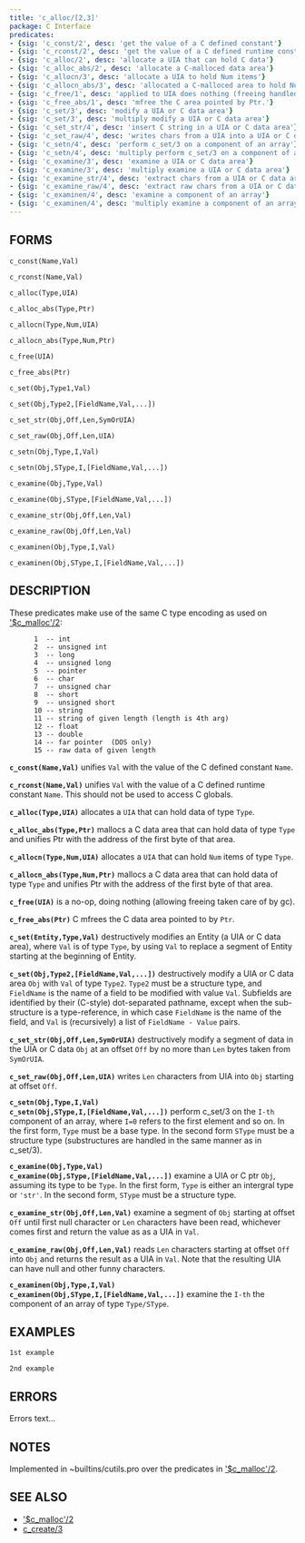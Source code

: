 ```yaml
---
title: 'c_alloc/[2,3]'
package: C Interface
predicates:
- {sig: 'c_const/2', desc: 'get the value of a C defined constant'}
- {sig: 'c_rconst/2', desc: 'get the value of a C defined runtime constant'}
- {sig: 'c_alloc/2', desc: 'allocate a UIA that can hold C data'}
- {sig: 'c_alloc_abs/2', desc: 'allocate a C-malloced data area'}
- {sig: 'c_allocn/3', desc: 'allocate a UIA to hold Num items'}
- {sig: 'c_allocn_abs/3', desc: 'allocated a C-malloced area to hold Num items'}
- {sig: 'c_free/1', desc: 'applied to UIA does nothing (freeing handled by gc)'}
- {sig: 'c_free_abs/1', desc: 'mfree the C area pointed by Ptr.'}
- {sig: 'c_set/3', desc: 'modify a UIA or C data area'}
- {sig: 'c_set/3', desc: 'multiply modify a UIA or C data area'}
- {sig: 'c_set_str/4', desc: 'insert C string in a UIA or C data area'}
- {sig: 'c_set_raw/4', desc: 'writes chars from a UIA into a UIA or C data area'}
- {sig: 'c_setn/4', desc: 'perform c_set/3 on a component of an array'}
- {sig: 'c_setn/4', desc: 'multiply perform c_set/3 on a component of an array'}
- {sig: 'c_examine/3', desc: 'examine a UIA or C data area'}
- {sig: 'c_examine/3', desc: 'multiply examine a UIA or C data area'}
- {sig: 'c_examine_str/4', desc: 'extract chars from a UIA or C data area'}
- {sig: 'c_examine_raw/4', desc: 'extract raw chars from a UIA or C data area'}
- {sig: 'c_examinen/4', desc: 'examine a component of an array'}
- {sig: 'c_examinen/4', desc: 'multiply examine a component of an array'}
---
```


## FORMS
```
c_const(Name,Val)

c_rconst(Name,Val)

c_alloc(Type,UIA)

c_alloc_abs(Type,Ptr)

c_allocn(Type,Num,UIA)

c_allocn_abs(Type,Num,Ptr)

c_free(UIA)

c_free_abs(Ptr)

c_set(Obj,Type1,Val)

c_set(Obj,Type2,[FieldName,Val,...])

c_set_str(Obj,Off,Len,SymOrUIA)

c_set_raw(Obj,Off,Len,UIA)

c_setn(Obj,Type,I,Val)

c_setn(Obj,SType,I,[FieldName,Val,...])

c_examine(Obj,Type,Val)

c_examine(Obj,SType,[FieldName,Val,...])

c_examine_str(Obj,Off,Len,Val)

c_examine_raw(Obj,Off,Len,Val)

c_examinen(Obj,Type,I,Val)

c_examinen(Obj,SType,I,[FieldName,Val,...])
```
## DESCRIPTION

These predicates make use of the same C type encoding as used on ['$c_malloc'/2](cmalloc2.html):
```
      1  -- int
      2  -- unsigned int
      3  -- long
      4  -- unsigned long
      5  -- pointer
      6  -- char
      7  -- unsigned char
      8  -- short
      9  -- unsigned short
      10 -- string
      11 -- string of given length (length is 4th arg)
      12 -- float
      13 -- double
      14 -- far pointer  (DOS only)
      15 -- raw data of given length
```
**`c_const(Name,Val)`** unifies `Val` with the value of the C defined constant `Name`.

**`c_rconst(Name,Val)`** unifies `Val` with the value of a C defined runtime constant `Name`. This should not be used to access C globals.

**`c_alloc(Type,UIA)`** allocates a `UIA` that can hold data of type `Type`.

**`c_alloc_abs(Type,Ptr)`** mallocs a C data area that can hold data of type `Type` and unifies Ptr with the address of the first byte of that area.

**`c_allocn(Type,Num,UIA)`** allocates a `UIA` that can hold `Num` items of type `Type`.

**`c_allocn_abs(Type,Num,Ptr)`** mallocs a C data area that can hold data of type `Type` and unifies Ptr with the address of the first byte of that area.

**`c_free(UIA)`** is a no-op, doing nothing (allowing freeing taken care of by gc).

**`c_free_abs(Ptr)`** C mfrees the C data area pointed to by `Ptr`.

**`c_set(Entity,Type,Val)`** destructively modifies an Entity (a UIA or C data area), where `Val` is of type `Type`, by using `Val` to replace a segment of Entity starting at the beginning of Entity. 

**`c_set(Obj,Type2,[FieldName,Val,...])`** destructively modify a UIA or C data area `Obj` with `Val` of type `Type2`.  `Type2` must be a structure type, and `FieldName` is the name of a field to be modified with value `Val`. Subfields are identified by their (C-style) dot-separated pathname, except when the sub-structure is a type-reference, in which case `FieldName` is the name of the field, and `Val` is (recursively) a list of `FieldName - Value` pairs.

**`c_set_str(Obj,Off,Len,SymOrUIA)`** destructively modify a segment of data in the UIA or C data `Obj` at an offset `Off` by no more than `Len` bytes taken from `SymOrUIA`.

**`c_set_raw(Obj,Off,Len,UIA)`** writes `Len` characters from UIA into `Obj` starting at offset `Off`.

**`c_setn(Obj,Type,I,Val)`**
<br>**`c_setn(Obj,SType,I,[FieldName,Val,...])`** perform c_set/3 on the `I-th` component of an array, where `I=0` refers to the first element and so on. In the first form, `Type` must be a base type. In the second form `SType` must be a structure type (substructures are handled in the same manner as in c_set/3).

**`c_examine(Obj,Type,Val)`**
<br>**`c_examine(Obj,SType,[FieldName,Val,...])`** examine a UIA or C ptr `Obj`, assuming its type to be `Type`. In the first form, `Type` is either an intergral type or `'str'`. In the second form, `SType` must be a structure type.

**`c_examine_str(Obj,Off,Len,Val)`** examine a segment of `Obj` starting at offset `Off` until first null character or `Len` characters have been read, whichever comes first and return the value as as a UIA in `Val`.

**`c_examine_raw(Obj,Off,Len,Val)`** reads `Len` characters starting at offset `Off` into `Obj` and returns the result as a UIA in `Val`.  Note that the resulting UIA can have null and other funny characters.

**`c_examinen(Obj,Type,I,Val)`**
<br>**`c_examinen(Obj,SType,I,[FieldName,Val,...])`** examine the `I-th` the component of an array of type `Type/SType`.

## EXAMPLES

```
1st example
```

```
2nd example
```

## ERRORS

Errors text...

## NOTES

Implemented in ~builtins/cutils.pro over the predicates in ['$c_malloc'/2](cmalloc2.html).

## SEE ALSO

- ['$c_malloc'/2](cmalloc2.html)
- [c_create/3](ccreate3.html)
